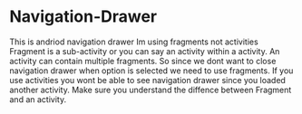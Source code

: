 # Navigation-Drawer
This is andriod navigation drawer
Im using fragments not activities
Fragment is a sub-activity or you can say an activity within a activity.
An activity can contain multiple fragments.
So since we dont want to close navigation drawer when option is selected we need to use fragments.
If you use activities you wont be able to see navigation drawer since you loaded another activity.
Make sure you understand the diffence between Fragment and an activity.
